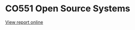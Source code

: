 # CO551 Open Source Systems

[View report online](https://github.com/wopian/open-source-systems/blob/report/index.pdf)
